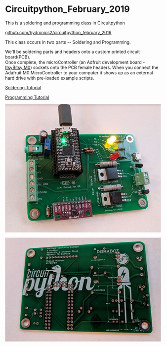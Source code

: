 # Circuitpython_February_2019
This is a soldering and programming class in Circuitpython

[github.com/hydronics2/circuitpython_february_2019](https://github.com/hydronics2/Circuitpython_February_2019)

This class occurs in two parts -- Soldering and Programming.

We'll be soldering parts and headers  onto a custom printed circuit board(PCB).  
Once complete, the microController (an Adfruit development board -  [ItsyBitsy M0](https://www.adafruit.com/product/3727)) sockets onto the PCB female headers.
When you connect the Adafruit M0 MicroController to your computer it shows up as an external hard drive with pre-loaded example scripts.

[Soldering Tutorial](https://github.com/hydronics2/Circuitpython_February_2019/blob/master/soldering/README.md)

[Programming Tutorial](https://github.com/hydronics2/Circuitpython_February_2019/blob/master/programming/README.md)

![alt text](https://github.com/hydronics2/Circuitpython_February_2019/blob/master/complete.JPG)

![](https://github.com/hydronics2/Circuitpython_February_2019/blob/master/soldering/eagle_design_files/blank_bottom.JPG)


